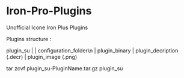 # Iron-Pro-Plugins
Unofficial Icone Iron Plus Plugins


Plugins structure :

plugin_su |
	  | configuration_folder\n
	  | plugin_binary
	  | plugin_decription (.decr)
	  | plugin_image (.png)

tar zcvf plugin_su-PluginName.tar.gz plugin_su
